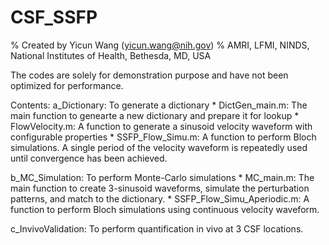 # CSF_SSFP

% Created by Yicun Wang (yicun.wang@nih.gov)
% AMRI, LFMI, NINDS, National Institutes of Health, Bethesda, MD, USA

The codes are solely for demonstration purpose and have not been optimized
for performance. 

Contents: 
a_Dictionary: To generate a dictionary
	* DictGen_main.m: The main function to genearte a new dictionary and
	prepare it for lookup
	* FlowVelocity.m: A function to generate a sinusoid velocity waveform
	with configurable properties
	* SSFP_Flow_Simu.m: A function to perform Bloch simulations. A single
	period of the velocity waveform is repeatedly used until convergence
	has been achieved.
	
b_MC_Simulation: To perform Monte-Carlo simulations
	* MC_main.m: The main function to create 3-sinusoid waveforms,
	simulate the perturbation patterns, and match to the dictionary.
	* SSFP_Flow_Simu_Aperiodic.m: A function to perform Bloch simulations
	using continuous velocity waveform.
	
c_InvivoValidation: To perform quantification in vivo at 3 CSF locations.


